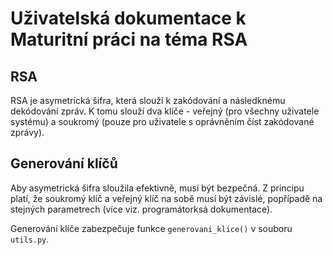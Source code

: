 # Uživatelská dokumentace k Maturitní práci na téma RSA

## RSA 

RSA je asymetrická šifra, která slouží k zakódování a následknému dekódování zpráv. K tomu slouží dva klíče - veřejný (pro všechny uživatele systému) a soukromý (pouze pro uživatele s oprávněním číst zakódované zprávy).

## Generování klíčů

Aby asymetrická šifra sloužila efektivně, musí být bezpečná. Z principu platí, že soukromý klíč a veřejný klíč na sobě musí být závislé, popřípadě na stejných parametrech (více viz. programátorksá dokumentace). 

Generování klíče zabezpečuje funkce `generovani_klice()` v souboru `utils.py`.
